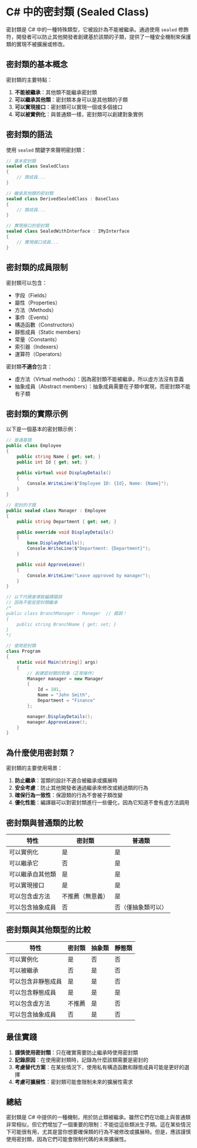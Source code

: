 # C# 中的密封類 (Sealed Class)

密封類是 C# 中的一種特殊類型，它被設計為不能被繼承。通過使用 `sealed` 修飾符，開發者可以防止其他開發者創建基於該類的子類，提供了一種安全機制來保護類的實現不被擴展或修改。

## 密封類的基本概念

密封類的主要特點：

1. **不能被繼承**：其他類不能繼承密封類
2. **可以繼承其他類**：密封類本身可以是其他類的子類
3. **可以實現接口**：密封類可以實現一個或多個接口
4. **可以被實例化**：與普通類一樣，密封類可以創建對象實例

## 密封類的語法

使用 `sealed` 關鍵字來聲明密封類：

```csharp
// 基本密封類
sealed class SealedClass
{
    // 類成員...
}

// 繼承其他類的密封類
sealed class DerivedSealedClass : BaseClass
{
    // 類成員...
}

// 實現接口的密封類
sealed class SealedWithInterface : IMyInterface
{
    // 實現接口成員...
}
```

## 密封類的成員限制

密封類可以包含：

- 字段（Fields）
- 屬性（Properties）
- 方法（Methods）
- 事件（Events）
- 構造函數（Constructors）
- 靜態成員（Static members）
- 常量（Constants）
- 索引器（Indexers）
- 運算符（Operators）

密封類**不適合**包含：

- 虛方法（Virtual methods）：因為密封類不能被繼承，所以虛方法沒有意義
- 抽象成員（Abstract members）：抽象成員需要在子類中實現，而密封類不能有子類

## 密封類的實際示例

以下是一個基本的密封類示例：

```csharp
// 普通基類
public class Employee
{
    public string Name { get; set; }
    public int Id { get; set; }

    public virtual void DisplayDetails()
    {
        Console.WriteLine($"Employee ID: {Id}, Name: {Name}");
    }
}

// 密封的子類
public sealed class Manager : Employee
{
    public string Department { get; set; }

    public override void DisplayDetails()
    {
        base.DisplayDetails();
        Console.WriteLine($"Department: {Department}");
    }

    public void ApproveLeave()
    {
        Console.WriteLine("Leave approved by manager");
    }
}

// 以下代碼會導致編譯錯誤
// 因為不能從密封類繼承
/*
public class BranchManager : Manager  // 錯誤！
{
    public string BranchName { get; set; }
}
*/

// 使用密封類
class Program
{
    static void Main(string[] args)
    {
        // 創建密封類的對象（正常操作）
        Manager manager = new Manager
        {
            Id = 101,
            Name = "John Smith",
            Department = "Finance"
        };

        manager.DisplayDetails();
        manager.ApproveLeave();
    }
}
```

## 為什麼使用密封類？

密封類的主要使用場景：

1. **防止繼承**：當類的設計不適合被繼承或擴展時
2. **安全考慮**：防止其他開發者通過繼承來修改或繞過類的行為
3. **確保行為一致性**：保證類的行為不會被子類改變
4. **優化性能**：編譯器可以對密封類進行一些優化，因為它知道不會有虛方法調用

## 密封類與普通類的比較

| 特性             | 密封類           | 普通類             |
| ---------------- | ---------------- | ------------------ |
| 可以實例化       | 是               | 是                 |
| 可以繼承它       | 否               | 是                 |
| 可以繼承自其他類 | 是               | 是                 |
| 可以實現接口     | 是               | 是                 |
| 可以包含虛方法   | 不推薦（無意義） | 是                 |
| 可以包含抽象成員 | 否               | 否（僅抽象類可以） |

## 密封類與其他類型的比較

| 特性               | 密封類 | 抽象類 | 靜態類 |
| ------------------ | ------ | ------ | ------ |
| 可以實例化         | 是     | 否     | 否     |
| 可以被繼承         | 否     | 是     | 否     |
| 可以包含非靜態成員 | 是     | 是     | 否     |
| 可以包含靜態成員   | 是     | 是     | 是     |
| 可以包含虛方法     | 不推薦 | 是     | 否     |
| 可以包含抽象成員   | 否     | 是     | 否     |

## 最佳實踐

1. **謹慎使用密封類**：只在確實需要防止繼承時使用密封類
2. **記錄原因**：在使用密封類時，記錄為什麼該類需要是密封的
3. **考慮替代方案**：在某些情況下，使用私有構造函數和靜態成員可能是更好的選擇
4. **考慮可擴展性**：密封類可能會限制未來的擴展性需求

## 總結

密封類是 C# 中提供的一種機制，用於防止類被繼承。雖然它們在功能上與普通類非常相似，但它們增加了一個重要的限制：不能從這些類派生子類。這在某些情況下可能很有用，尤其是當你想要確保類的行為不被修改或擴展時。但是，應該謹慎使用密封類，因為它們可能會限制代碼的未來擴展性。
